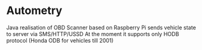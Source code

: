 # Autometry
Java realisation of OBD Scanner based on Raspberry Pi sends vehicle state to server via SMS/HTTP/USSD
At the moment it supports only HODB protocol (Honda ODB for vehicles till 2001)
